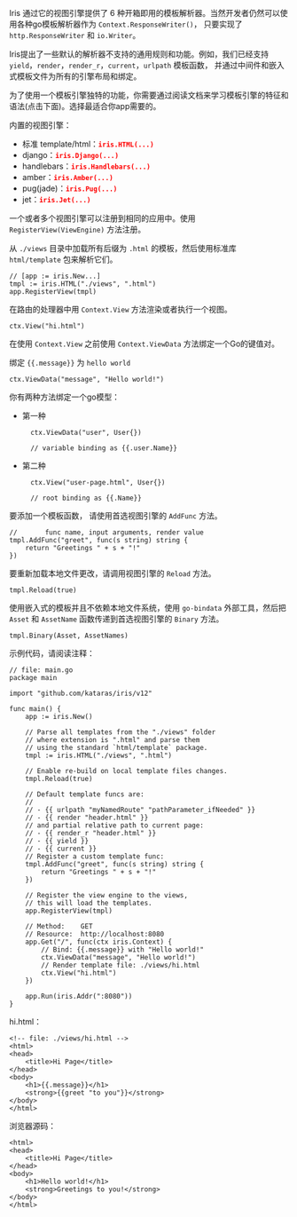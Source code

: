 Iris 通过它的视图引擎提供了 6 种开箱即用的模板解析器。当然开发者仍然可以使用各种go模板解析器作为 `Context.ResponseWriter()`， 只要实现了 `http.ResponseWriter` 和 `io.Writer`。

Iris提出了一些默认的解析器不支持的通用规则和功能。例如，我们已经支持 `yield`，`render`，`render_r`，`current`，`urlpath` 模板函数， 并通过中间件和嵌入式模板文件为所有的引擎布局和绑定。

为了使用一个模板引擎独特的功能，你需要通过阅读文档来学习模板引擎的特征和语法(点击下面)。选择最适合你app需要的。

内置的视图引擎：

- 标准 template/html：<font color=red>**`iris.HTML(...)`**</font>
- django：<font color=red>**`iris.Django(...)`**</font>
- handlebars：<font color=red>**`iris.Handlebars(...)`**</font>
- amber：<font color=red>**`iris.Amber(...)`**</font>
- pug(jade)：<font color=red>**`iris.Pug(...)`**</font>
- jet：<font color=red>**`iris.Jet(...)`**</font>

一个或者多个视图引擎可以注册到相同的应用中。使用 `RegisterView(ViewEngine)` 方法注册。

从 `./views` 目录中加载所有后缀为 `.html` 的模板，然后使用标准库 `html/template` 包来解析它们。

	// [app := iris.New...]
	tmpl := iris.HTML("./views", ".html")
	app.RegisterView(tmpl)

在路由的处理器中用 `Context.View` 方法渲染或者执行一个视图。

	ctx.View("hi.html")

在使用 `Context.View` 之前使用 `Context.ViewData` 方法绑定一个Go的键值对。

绑定 `{{.message}}` 为 `hello world`

	ctx.ViewData("message", "Hello world!")

你有两种方法绑定一个go模型：

- 第一种

		ctx.ViewData("user", User{})
		
		// variable binding as {{.user.Name}}

- 第二种

		ctx.View("user-page.html", User{})
		
		// root binding as {{.Name}}

要添加一个模板函数， 请使用首选视图引擎的 `AddFunc` 方法。

	//       func name, input arguments, render value
	tmpl.AddFunc("greet", func(s string) string {
	    return "Greetings " + s + "!"
	})

要重新加载本地文件更改，请调用视图引擎的 `Reload` 方法。

	tmpl.Reload(true)

使用嵌入式的模板并且不依赖本地文件系统，使用 `go-bindata` 外部工具，然后把`Asset` 和 `AssetName` 函数传递到首选视图引擎的 `Binary` 方法。

	tmpl.Binary(Asset, AssetNames)

示例代码，请阅读注释：

	// file: main.go
	package main
	
	import "github.com/kataras/iris/v12"
	
	func main() {
	    app := iris.New()
	
	    // Parse all templates from the "./views" folder
	    // where extension is ".html" and parse them
	    // using the standard `html/template` package.
	    tmpl := iris.HTML("./views", ".html")
	
	    // Enable re-build on local template files changes.
	    tmpl.Reload(true)
	
	    // Default template funcs are:
	    //
	    // - {{ urlpath "myNamedRoute" "pathParameter_ifNeeded" }}
	    // - {{ render "header.html" }}
	    // and partial relative path to current page:
	    // - {{ render_r "header.html" }} 
	    // - {{ yield }}
	    // - {{ current }}
	    // Register a custom template func:
	    tmpl.AddFunc("greet", func(s string) string {
	        return "Greetings " + s + "!"
	    })
	
	    // Register the view engine to the views,
	    // this will load the templates.
	    app.RegisterView(tmpl)
	
	    // Method:    GET
	    // Resource:  http://localhost:8080
	    app.Get("/", func(ctx iris.Context) {
	        // Bind: {{.message}} with "Hello world!"
	        ctx.ViewData("message", "Hello world!")
	        // Render template file: ./views/hi.html
	        ctx.View("hi.html")
	    })
	
	    app.Run(iris.Addr(":8080"))
	}

hi.html：

	<!-- file: ./views/hi.html -->
	<html>
	<head>
	    <title>Hi Page</title>
	</head>
	<body>
	    <h1>{{.message}}</h1>
	    <strong>{{greet "to you"}}</strong>
	</body>
	</html>

浏览器源码：

	<html>
	<head>
	    <title>Hi Page</title>
	</head>
	<body>
	    <h1>Hello world!</h1>
	    <strong>Greetings to you!</strong>
	</body>
	</html>